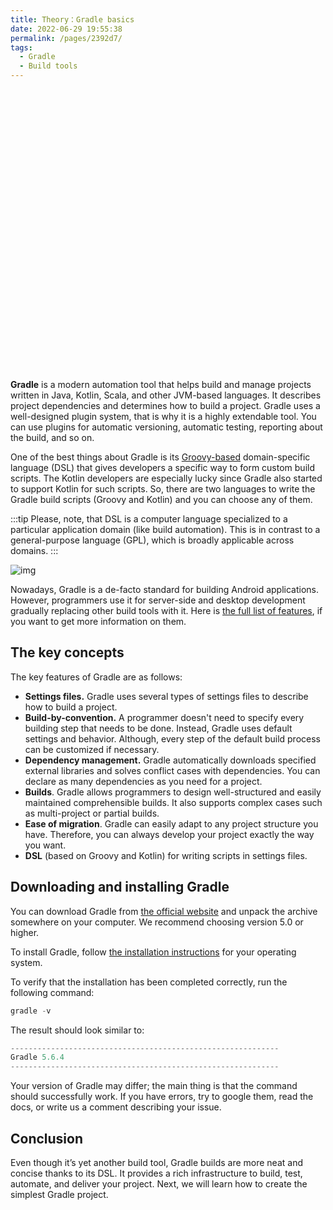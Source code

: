 ```yaml
---
title: Theory：Gradle basics
date: 2022-06-29 19:55:38
permalink: /pages/2392d7/
tags:
  - Gradle
  - Build tools
---
```


<div style="background-image: url(https://cdn.jsdelivr.net/gh/JimFKppt/Pictures@master/static_files/img/milad-fakurian-UiiHVEyxtyA-unsplash.jpg); background-size: cover;">
    <iframe :src="$withBase('/markmap/Markmap_Theory：Gradle basics.html')" width="100%" height="450" frameborder="0" scrolling="No" leftmargin="0" topmargin="0"></iframe>
</div>

**Gradle** is a modern automation tool that helps build and manage projects written in Java, Kotlin, Scala, and other JVM-based languages. It describes project dependencies and determines how to build a project. Gradle uses a well-designed plugin system, that is why it is a highly extendable tool. You can use plugins for automatic versioning, automatic testing, reporting about the build, and so on.

One of the best things about Gradle is its [Groovy-based](https://en.wikipedia.org/wiki/Apache_Groovy) domain-specific language (DSL) that gives developers a specific way to form custom build scripts. The Kotlin developers are especially lucky since Gradle also started to support Kotlin for such scripts. So, there are two languages to write the Gradle build scripts (Groovy and Kotlin) and you can choose any of them.

:::tip
Please, note, that DSL is a computer language specialized to a particular application domain (like build automation). This is in contrast to a general-purpose language (GPL), which is broadly applicable across domains.
:::


![img](https://ucarecdn.com/363cc5f1-3524-4532-a103-d7e519bf2132/)

Nowadays, Gradle is a de-facto standard for building Android applications. However, programmers use it for server-side and desktop development gradually replacing other build tools with it. Here is [the full list of features](https://gradle.org/features/), if you want to get more information on them.

## The key concepts

The key features of Gradle are as follows:

- **Settings files.** Gradle uses several types of settings files to describe how to build a project.
- **Build-by-convention.** A programmer doesn't need to specify every building step that needs to be done. Instead, Gradle uses default settings and behavior. Although, every step of the default build process can be customized if necessary.
- **Dependency management.** Gradle automatically downloads specified external libraries and solves conflict cases with dependencies. You can declare as many dependencies as you need for a project.
- **Builds**. Gradle allows programmers to design well-structured and easily maintained comprehensible builds. It also supports complex cases such as multi-project or partial builds.
- **Ease of migration**. Gradle can easily adapt to any project structure you have. Therefore, you can always develop your project exactly the way you want.
- **DSL** (based on Groovy and Kotlin) for writing scripts in settings files.

## Downloading and installing Gradle

You can download Gradle from [the official website](https://gradle.org/releases/) and unpack the archive somewhere on your computer. We recommend choosing version 5.0 or higher.

To install Gradle, follow [the installation instructions](https://gradle.org/releases/) for your operating system.

To verify that the installation has been completed correctly, run the following command:

```java
gradle -v
```

The result should look similar to:

```java
------------------------------------------------------------
Gradle 5.6.4
------------------------------------------------------------
```

Your version of Gradle may differ; the main thing is that the command should successfully work. If you have errors, try to google them, read the docs, or write us a comment describing your issue.

## Conclusion

Even though it’s yet another build tool, Gradle builds are more neat and concise thanks to its DSL. It provides a rich infrastructure to build, test, automate, and deliver your project. Next, we will learn how to create the simplest Gradle project.
